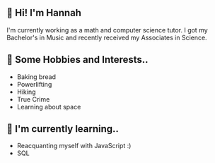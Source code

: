 <h2>👋 Hi! I'm Hannah</h2>
I'm currently working as a math and computer science tutor. I got my Bachelor's in Music and recently received my Associates in Science.

<h2>💞️ Some Hobbies and Interests..</h2>
<ul>
  <li>Baking bread</li>
  <li>Powerlifting</li>
  <li>Hiking</li>
  <li>True Crime</li>
  <li>Learning about space</li>
</ul>
 
<h2>🌱 I'm currently learning..</h2>
<ul>
  <li>Reacquanting myself with JavaScript :) </li>
  <li>SQL</li>
</ul>


<!---
hannahcerezo/hannahcerezo is a ✨ special ✨ repository because its `README.md` (this file) appears on your GitHub profile.
You can click the Preview link to take a look at your changes.
--->
